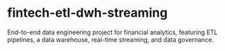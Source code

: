 # fintech-etl-dwh-streaming
End-to-end data engineering project for financial analytics, featuring ETL pipelines, a data warehouse, real-time streaming, and data governance.
